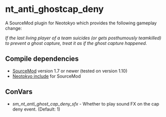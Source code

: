 # nt_anti_ghostcap_deny
A SourceMod plugin for Neotokyo which provides the following gameplay change:

*If the last living player of a team suicides (or gets posthumously teamkilled) to prevent a ghost capture, treat it as if the ghost capture happened.*

## Compile dependencies
* [SourceMod](https://www.sourcemod.net/) version 1.7 or newer (tested on version 1.10)
* [Neotokyo include](https://github.com/softashell/sourcemod-nt-include) for SourceMod

## ConVars
* *sm_nt_anti_ghost_cap_deny_sfx* - Whether to play sound FX on the cap deny event. (Default: 1)
